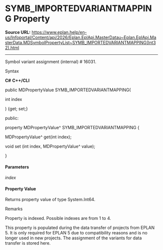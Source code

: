 # SYMB_IMPORTEDVARIANTMAPPING Property

**Source URL:** https://www.eplan.help/en-us/Infoportal/Content/api/2026/Eplan.EplApi.MasterDatau~Eplan.EplApi.MasterData.MDSymbolPropertyList~SYMB_IMPORTEDVARIANTMAPPING(Int32).html

---

Symbol variant assignment (internal) # 16031.

Syntax

**C#**
**C++/CLI**


public MDPropertyValue SYMB_IMPORTEDVARIANTMAPPING( 

   int index

) {get; set;}

public:

property MDPropertyValue^ SYMB_IMPORTEDVARIANTMAPPING {

   MDPropertyValue^ get(int index);

   void set (int index, MDPropertyValue^ value);

}


#### Parameters

*index*

#### Property Value

Returns property value of type System.Int64.

Remarks

Property is indexed. Possible indexes are from 1 to 4.

This property is populated during the data transfer of projects from EPLAN 5. It is only required for EPLAN 5 due to compatibility reasons and is no longer used in new projects. The assignment of the variants for data transfer is stored here.
